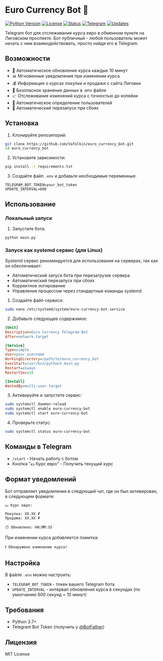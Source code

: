 # Euro Currency Bot 🤖

[![Python Version](https://img.shields.io/badge/python-3.7%2B-blue.svg)](https://www.python.org/downloads/)
[![License](https://img.shields.io/badge/license-MIT-green.svg)](https://opensource.org/licenses/MIT)
[![Status](https://img.shields.io/badge/status-active-success.svg)]()
[![Telegram](https://img.shields.io/badge/Telegram-Bot-blue.svg)](https://core.telegram.org/bots)
[![Updates](https://img.shields.io/badge/updates-10%20min-brightgreen.svg)]()

Telegram бот для отслеживания курса евро в обменном пункте на Лиговском проспекте. Бот публичный - любой пользователь может начать с ним взаимодействовать, просто найдя его в Telegram.

## Возможности

- 🔄 Автоматическое обновление курса каждые 10 минут
- 📊 Мгновенные уведомления при изменении курса
- 💰 Информация о курсах покупки и продажи с сайта Лиговки
- 🔐 Безопасное хранение данных в .env файле
- 📈 Отслеживание изменений курса с точностью до копейки
- 🤖 Автоматическое определение пользователей
- 🔄 Автоматический перезапуск при сбоях

## Установка

1. Клонируйте репозиторий:
```bash
git clone https://github.com/Vafelkin/euro_currency_bot.git
cd euro_currency_bot
```

2. Установите зависимости:
```bash
pip install -r requirements.txt
```

3. Создайте файл `.env` и добавьте необходимые переменные:
```env
TELEGRAM_BOT_TOKEN=your_bot_token
UPDATE_INTERVAL=600
```

## Использование

### Локальный запуск
1. Запустите бота:
```bash
python main.py
```

### Запуск как systemd сервис (для Linux)
Systemd сервис рекомендуется для использования на серверах, так как он обеспечивает:
- Автоматический запуск бота при перезагрузке сервера
- Автоматический перезапуск при сбоях
- Корректное логирование
- Управление процессом через стандартные команды systemd

1. Создайте файл сервиса:
```bash
sudo nano /etc/systemd/system/euro-currency-bot.service
```

2. Добавьте следующее содержимое:
```ini
[Unit]
Description=Euro Currency Telegram Bot
After=network.target

[Service]
Type=simple
User=your_username
WorkingDirectory=/path/to/euro_currency_bot
ExecStart=/usr/bin/python3 main.py
Restart=always
RestartSec=10

[Install]
WantedBy=multi-user.target
```

3. Активируйте и запустите сервис:
```bash
sudo systemctl daemon-reload
sudo systemctl enable euro-currency-bot
sudo systemctl start euro-currency-bot
```

4. Проверьте статус:
```bash
sudo systemctl status euro-currency-bot
```

## Команды в Telegram

- `/start` - Начать работу с ботом
- Кнопка "💶 Курс евро" - Получить текущий курс

## Формат уведомлений

Бот отправляет уведомления в следующий чат, где он был активирован, в следующем формате:
```
💶 Курс евро:

Покупка: XX.XX ₽
Продажа: XX.XX ₽

🕒 Обновлено: HH:MM:SS
```

При изменении курса добавляется пометка:
```
❗️ Обнаружено изменение курса!
```

## Настройка

В файле `.env` можно настроить:
- `TELEGRAM_BOT_TOKEN` - токен вашего Telegram бота
- `UPDATE_INTERVAL` - интервал обновления курса в секундах (по умолчанию 600 секунд = 10 минут)

## Требования

- Python 3.7+
- Telegram Bot Token (получить у [@BotFather](https://t.me/BotFather))

## Лицензия

MIT License 